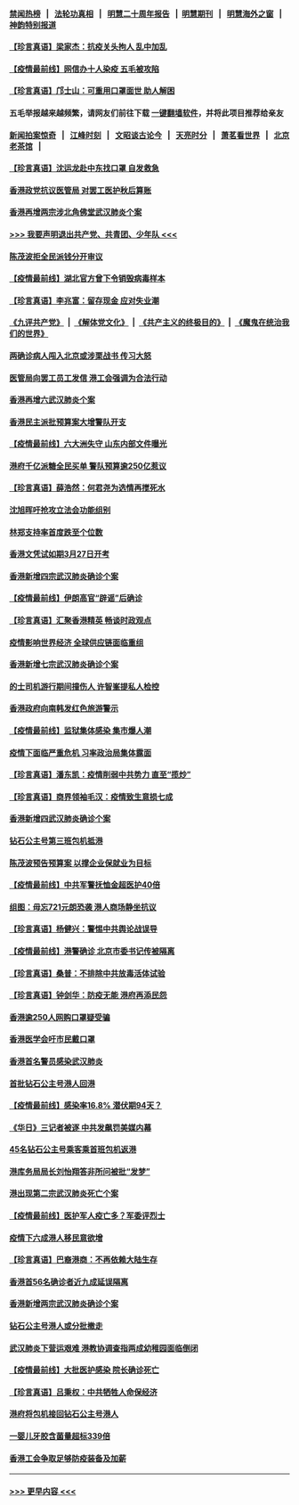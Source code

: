 #### [禁闻热榜](热点新闻.md?=0)  &nbsp;&nbsp;|&nbsp;&nbsp; [法轮功真相](https://github.com/gfw-breaker/truth/blob/master/README.md?=0) &nbsp;&nbsp;|&nbsp;&nbsp; [明慧二十周年报告](https://github.com/gfw-breaker/mh-reports/blob/master/README.md?=0) &nbsp;&nbsp;|&nbsp;&nbsp;[明慧期刊](https://github.com/gfw-breaker/mh-qikan) &nbsp;&nbsp;|&nbsp;&nbsp; [明慧海外之窗](https://github.com/gfw-breaker/mh-news/blob/master/README.md?=0) &nbsp;&nbsp;|&nbsp;&nbsp; [神韵特别报道](https://github.com/gfw-breaker/mh-news/blob/master/shenyun.md?=0)
#### [【珍言真语】梁家杰：抗疫关头拘人 乱中加乱](../pages/nsc415/n11907444.md?t=03020131) 
#### [【疫情最前线】网信办十人染疫 五毛被攻陷](../pages/nsc415/n11903757.md?t=03020131) 
#### [【珍言真语】邝士山：可重用口罩面世 助人解困](../pages/nsc415/n11903875.md?t=03020131) 
#### 五毛举报越来越频繁，请网友们前往下载 [一键翻墙软件](https://github.com/gfw-breaker/ssr-accounts)，并将此项目推荐给亲友
#### [新闻拍案惊奇](https://github.com/gfw-breaker/banned-news/blob/master/pages/link4.md) &nbsp;&nbsp;|&nbsp;&nbsp; [江峰时刻](https://github.com/gfw-breaker/banned-news/blob/master/pages/link4.md) &nbsp;&nbsp;|&nbsp;&nbsp; [文昭谈古论今](https://github.com/gfw-breaker/banned-news/blob/master/pages/link4.md) &nbsp;&nbsp;|&nbsp;&nbsp; [天亮时分](https://github.com/gfw-breaker/banned-news/blob/master/pages/link4.md) &nbsp;&nbsp;|&nbsp;&nbsp; [萧茗看世界](https://github.com/gfw-breaker/banned-news/blob/master/pages/link4.md) &nbsp;&nbsp;|&nbsp;&nbsp; [北京老茶馆](https://github.com/gfw-breaker/banned-news/blob/master/pages/link4.md) &nbsp;&nbsp;|&nbsp;&nbsp; 
#### [【珍言真语】沈运龙赴中东找口罩 自发救急](../pages/nsc415/n11903291.md?t=03020131) 
#### [香港政党抗议医管局 对罢工医护秋后算账](../pages/nsc415/n11901746.md?t=03020131) 
#### [香港再增两宗涉北角佛堂武汉肺炎个案](../pages/nsc415/n11901737.md?t=03020131) 
#### [>>> 我要声明退出共产党、共青团、少年队 <<<](https://github.com/begood0513/goodnews/blob/master/quit/letter.md) 
#### [陈茂波拒全民派钱分开审议](../pages/nsc415/n11901672.md?t=03020131) 
#### [【疫情最前线】湖北官方曾下令销毁病毒样本](../pages/nsc415/n11901518.md?t=03020131) 
#### [【珍言真语】李兆富：留存现金 应对失业潮](../pages/nsc415/n11901448.md?t=03020131) 
#### [《九评共产党》](https://github.com/begood0513/9ping.md/blob/master/README.md) &nbsp;|&nbsp; [《解体党文化》](../../../../jtdwh.md/blob/master/README.md)  &nbsp;|&nbsp; [《共产主义的终极目的》](../../../../gczydzjmd.md/blob/master/README.md) &nbsp;|&nbsp; [《魔鬼在统治我们的世界》](../../../../mgztzwmdsj.md/blob/master/README.md) 
#### [两确诊病人闯入北京或涉栗战书 传习大怒](../pages/nsc415/n11901180.md?t=03020131) 
#### [医管局向罢工员工发信 港工会强调为合法行动](../pages/nsc415/n11898870.md?t=03020131) 
#### [香港再增六武汉肺炎个案](../pages/nsc415/n11898843.md?t=03020131) 
#### [香港民主派批预算案大增警队开支](../pages/nsc415/n11898813.md?t=03020131) 
#### [【疫情最前线】六大洲失守 山东内部文件曝光](../pages/nsc415/n11898455.md?t=03020131) 
#### [港府千亿派糖全民买单 警队预算逾250亿惹议](../pages/nsc415/n11898608.md?t=03020131) 
#### [【珍言真语】薛浩然：何君尧为选情再搅死水](../pages/nsc415/n11898269.md?t=03020131) 
#### [沈旭晖吁抢攻立法会功能组别](../pages/nsc415/n11896084.md?t=03020131) 
#### [林郑支持率首度跌至个位数](../pages/nsc415/n11896058.md?t=03020131) 
#### [香港文凭试如期3月27日开考](../pages/nsc415/n11896055.md?t=03020131) 
#### [香港新增四宗武汉肺炎确诊个案](../pages/nsc415/n11896040.md?t=03020131) 
#### [【疫情最前线】伊朗高官“辟谣”后确诊](../pages/nsc415/n11895902.md?t=03020131) 
#### [【珍言真语】汇聚香港精英 畅谈时政观点](../pages/nsc415/n11895733.md?t=03020131) 
#### [疫情影响世界经济 全球供应链面临重组](../pages/nsc415/n11895634.md?t=03020131) 
#### [香港新增七宗武汉肺炎确诊个案](../pages/nsc415/n11893498.md?t=03020131) 
#### [的士司机游行期间撞伤人 许智峯提私人检控](../pages/nsc415/n11893483.md?t=03020131) 
#### [香港政府向南韩发红色旅游警示](../pages/nsc415/n11893398.md?t=03020131) 
#### [【疫情最前线】监狱集体感染 集市爆人潮](../pages/nsc415/n11893181.md?t=03020131) 
#### [疫情下面临严重危机  习率政治局集体露面](../pages/nsc415/n11893305.md?t=03020131) 
#### [【珍言真语】潘东凯：疫情削弱中共势力 直至“揽炒”](../pages/nsc415/n11892866.md?t=03020131) 
#### [【珍言真语】商界领袖毛汉：疫情致生意损七成](../pages/nsc415/n11890348.md?t=03020131) 
#### [香港新增四武汉肺炎确诊个案](../pages/nsc415/n11890610.md?t=03020131) 
#### [钻石公主号第三班包机抵港](../pages/nsc415/n11890645.md?t=03020131) 
#### [陈茂波预告预算案 以撑企业保就业为目标](../pages/nsc415/n11890574.md?t=03020131) 
#### [【疫情最前线】中共军警抚恤金超医护40倍](../pages/nsc415/n11890458.md?t=03020131) 
#### [组图：毋忘721元朗恐袭 港人商场静坐抗议](../pages/nsc415/n11876882.md?t=03020131) 
#### [【珍言真语】杨健兴：警惕中共舆论战误导](../pages/nsc415/n11888131.md?t=03020131) 
#### [【疫情最前线】港警确诊 北京市委书记传被隔离](../pages/nsc415/n11886872.md?t=03020131) 
#### [【珍言真语】桑普：不排除中共放毒活体试验](../pages/nsc415/n11886832.md?t=03020131) 
#### [【珍言真语】钟剑华：防疫无能 港府再添民怨](../pages/nsc415/n11884504.md?t=03020131) 
#### [香港逾250人网购口罩疑受骗](../pages/nsc415/n11884388.md?t=03020131) 
#### [香港医学会吁市民戴口罩](../pages/nsc415/n11884367.md?t=03020131) 
#### [香港首名警员感染武汉肺炎](../pages/nsc415/n11884357.md?t=03020131) 
#### [首批钻石公主号港人回港](../pages/nsc415/n11884333.md?t=03020131) 
#### [【疫情最前线】感染率16.8% 潜伏期94天？](../pages/nsc415/n11884256.md?t=03020131) 
#### [《华日》三记者被逐 中共发飙罚美媒内幕](../pages/nsc415/n11884184.md?t=03020131) 
#### [45名钻石公主号乘客乘首班包机返港](../pages/nsc415/n11881770.md?t=03020131) 
#### [港库务局局长刘怡翔答非所问被批“发梦”](../pages/nsc415/n11881752.md?t=03020131) 
#### [港出现第二宗武汉肺炎死亡个案](../pages/nsc415/n11881736.md?t=03020131) 
#### [【疫情最前线】医护军人疫亡多？军委评烈士](../pages/nsc415/n11881655.md?t=03020131) 
#### [疫情下六成港人移民意欲增](../pages/nsc415/n11881699.md?t=03020131) 
#### [【珍言真语】巴裔港商：不再依赖大陆生存](../pages/nsc415/n11881126.md?t=03020131) 
#### [香港首56名确诊者近九成延误隔离](../pages/nsc415/n11879079.md?t=03020131) 
#### [香港新增两宗武汉肺炎确诊个案](../pages/nsc415/n11879064.md?t=03020131) 
#### [钻石公主号港人或分批撤走](../pages/nsc415/n11879029.md?t=03020131) 
#### [武汉肺炎下营运艰难 港教协调查指两成幼稚园面临倒闭](../pages/nsc415/n11878989.md?t=03020131) 
#### [【疫情最前线】大批医护感染 院长确诊死亡](../pages/nsc415/n11878595.md?t=03020131) 
#### [【珍言真语】吕秉权：中共牺牲人命保经济](../pages/nsc415/n11878390.md?t=03020131) 
#### [港府将包机接回钻石公主号港人](../pages/nsc415/n11876352.md?t=03020131) 
#### [一婴儿牙胶含菌量超标339倍](../pages/nsc415/n11876336.md?t=03020131) 
#### [香港工会争取足够防疫装备及加薪](../pages/nsc415/n11876313.md?t=03020131) 

----
#### [ >>> 更早内容 <<< ](../indexes/nsc415-earlier.md)
